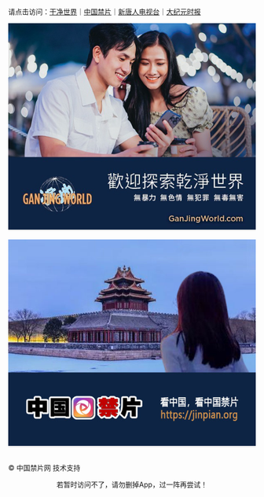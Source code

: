 <br>
<div id="home"></div>
<br>

请点击访问：<span><a href="https://g.a999.store">干净世界</a>｜<span><a href="https://jp.a999.store/" target="_self">中国禁片</a></span>｜<span><a href="https://mn.a999.store">新唐人电视台</a></span>｜<span><a href="https://et.a999.store/">大纪元时报</a></span>

<div style="width:100%;background-color:#eee;"><a href="https://g.a999.store" target="_self"><img src="https://github.com/JohnChen201502/jinpian/blob/master/git-ganjing.jpg?raw=true"/></a></div>
</br>

<div style="width:100%;background-color:#eee;"><a href="https://jp.a999.store/" target="_self"><img src="https://github.com/JohnChen201502/jinpian/blob/master/git-jinpian.jpg?raw=true"/></a></div>

</br>

© 中国禁片网 技术支持

<p align="center">若暂时访问不了，请勿删掉App，过一阵再尝试！</p>





